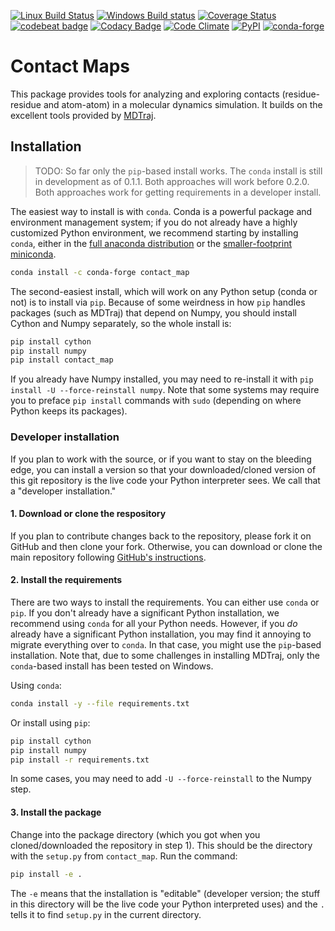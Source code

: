[![Linux Build Status](https://travis-ci.org/dwhswenson/contact_map.svg?branch=master)](https://travis-ci.org/dwhswenson/contact_map)
[![Windows Build status](https://ci.appveyor.com/api/projects/status/em3fo96sjrg2vmcc/branch/master?svg=true)](https://ci.appveyor.com/project/dwhswenson/contact-map/branch/master)
[![Coverage Status](https://coveralls.io/repos/github/dwhswenson/contact_map/badge.svg?branch=master)](https://coveralls.io/github/dwhswenson/contact_map?branch=master)
[![codebeat badge](https://codebeat.co/badges/c7fb604a-35a8-4ccf-afea-18d6bd494726)](https://codebeat.co/projects/github-com-dwhswenson-contact_map-master)
[![Codacy Badge](https://api.codacy.com/project/badge/Grade/f7f3cf53698e4655ac8895f13fa5dea6)](https://www.codacy.com/app/dwhswenson/contact_map?utm_source=github.com&amp;utm_medium=referral&amp;utm_content=dwhswenson/contact_map&amp;utm_campaign=Badge_Grade)
[![Code Climate](https://codeclimate.com/github/dwhswenson/contact_map/badges/gpa.svg)](https://codeclimate.com/github/dwhswenson/contact_map)
[![PyPI](https://img.shields.io/pypi/v/contact-map.svg)](https://pypi.python.org/pypi/contact-map/)
[![conda-forge](https://img.shields.io/conda/v/conda-forge/contact-map.svg)]()

# Contact Maps

This package provides tools for analyzing and exploring contacts
(residue-residue and atom-atom) in a molecular dynamics simulation. It
builds on the excellent tools provided by [MDTraj](http://mdtraj.org).

## Installation

> TODO: So far only the `pip`-based install works. The `conda` install is
> still in development as of 0.1.1. Both approaches will work before 0.2.0.
> Both approaches work for getting requirements in a developer install.

The easiest way to install is with `conda`. Conda is a powerful package and
environment management system; if you do not already have a highly
customized Python environment, we recommend starting by installing `conda`,
either in the [full anaconda
distribution](https://www.anaconda.com/download/) or the [smaller-footprint
miniconda](https://conda.io/miniconda.html).

```bash
conda install -c conda-forge contact_map
```

The second-easiest install, which will work on any Python setup (conda or
not) is to install via `pip`. Because of some weirdness in how `pip` handles
packages (such as MDTraj) that depend on Numpy, you should install Cython
and Numpy separately, so the whole install is:

```bash
pip install cython
pip install numpy
pip install contact_map
```

If you already have Numpy installed, you may need to re-install it with `pip
install -U --force-reinstall numpy`. Note that some systems may require you
to preface `pip install` commands with `sudo` (depending on where Python
keeps its packages).


### Developer installation

If you plan to work with the source, or if you want to stay on the bleeding
edge, you can install a version so that your downloaded/cloned version of
this git repository is the live code your Python interpreter sees. We call
that a "developer installation."

#### 1. Download or clone the respository

If you plan to contribute changes back to the repository, please fork it on
GitHub and then clone your fork. Otherwise, you can download or clone the
main repository following [GitHub's
instructions](https://help.github.com/articles/cloning-a-repository/).

#### 2. Install the requirements

There are two ways to install the requirements. You can either use `conda`
or `pip`. If you don't already have a significant Python installation, we
recommend using `conda` for all your Python needs. However, if you *do*
already have a significant Python installation, you may find it annoying to
migrate everything over to `conda`. In that case, you might use the
`pip`-based installation. Note that, due to some challenges in installing
MDTraj, only the `conda`-based install has been tested on Windows.

Using `conda`:

```bash
conda install -y --file requirements.txt
```

Or install using `pip`:

```bash
pip install cython
pip install numpy
pip install -r requirements.txt
```

In some cases, you may need to add `-U --force-reinstall` to the Numpy step.

#### 3. Install the package

Change into the package directory (which you got when you cloned/downloaded
the repository in step 1). This should be the directory with the `setup.py`
from `contact_map`. Run the command:

```bash
pip install -e .
```

The `-e` means that the installation is "editable" (developer version; the
stuff in this directory will be the live code your Python interpreted uses)
and the `.` tells it to find `setup.py` in the current directory.
